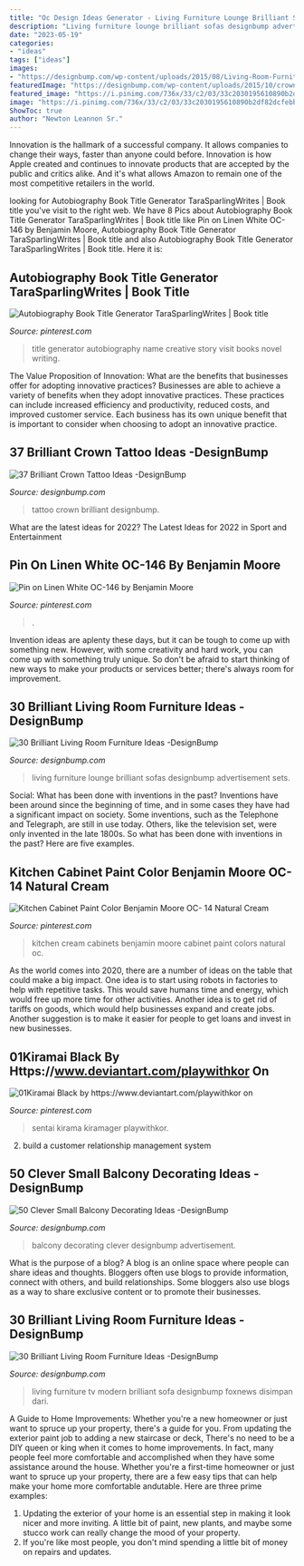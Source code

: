 ```yaml
---
title: "Oc Design Ideas Generator - Living Furniture Lounge Brilliant Sofas Designbump Advertisement Sets"
description: "Living furniture lounge brilliant sofas designbump advertisement sets"
date: "2023-05-19"
categories:
- "ideas"
tags: ["ideas"]
images:
- "https://designbump.com/wp-content/uploads/2015/08/Living-Room-Furniture-Sets-Throughout-Decorate-Your-Lounge-With-Sofas-And-Armchairs.jpg"
featuredImage: "https://designbump.com/wp-content/uploads/2015/10/crown014.jpg"
featured_image: "https://i.pinimg.com/736x/33/c2/03/33c2030195610890b2df82dcfebbe6bd.jpg"
image: "https://i.pinimg.com/736x/33/c2/03/33c2030195610890b2df82dcfebbe6bd.jpg"
ShowToc: true
author: "Newton Leannon Sr."
---
```



Innovation is the hallmark of a successful company. It allows companies to change their ways, faster than anyone could before. Innovation is how Apple created and continues to innovate products that are accepted by the public and critics alike. And it's what allows Amazon to remain one of the most competitive retailers in the world.

	

		
looking for Autobiography Book Title Generator TaraSparlingWrites | Book title you've visit to the right web. We have 8 Pics about Autobiography Book Title Generator TaraSparlingWrites | Book title like Pin on Linen White OC-146 by Benjamin Moore, Autobiography Book Title Generator TaraSparlingWrites | Book title and also Autobiography Book Title Generator TaraSparlingWrites | Book title. Here it is:
		
    
## Autobiography Book Title Generator TaraSparlingWrites | Book Title

<img loading=lazy src="https://i.pinimg.com/736x/f0/a3/16/f0a31664aa6ac551e775bbc38a4535cd--book-title-generator-writers-block.jpg" onerror="this.onerror=null;this.src='https://tse2.mm.bing.net/th?id=OIP.fuE2wiMqRy5dvnDRu7mbXQHaIB&amp;pid=15.1';" alt="Autobiography Book Title Generator TaraSparlingWrites | Book title">

_Source: pinterest.com_

>title generator autobiography name creative story visit books novel writing. 

	

The Value Proposition of Innovation: What are the benefits that businesses offer for adopting innovative practices?
Businesses are able to achieve a variety of benefits when they adopt innovative practices. These practices can include increased efficiency and productivity, reduced costs, and improved customer service. Each business has its own unique benefit that is important to consider when choosing to adopt an innovative practice.

    
## 37 Brilliant Crown Tattoo Ideas -DesignBump

<img loading=lazy src="https://designbump.com/wp-content/uploads/2015/10/crown014.jpg" onerror="this.onerror=null;this.src='https://tse2.mm.bing.net/th?id=OIP.-VjMTUiZW2cXSFOrAJnkxwHaMO&amp;pid=15.1';" alt="37 Brilliant Crown Tattoo Ideas -DesignBump">

_Source: designbump.com_

>tattoo crown brilliant designbump. 

	

What are the latest ideas for 2022?
The Latest Ideas for 2022 in Sport and Entertainment

    
## Pin On Linen White OC-146 By Benjamin Moore

<img loading=lazy src="https://i.pinimg.com/736x/33/c2/03/33c2030195610890b2df82dcfebbe6bd.jpg" onerror="this.onerror=null;this.src='https://tse3.mm.bing.net/th?id=OIP.BIri1BmrSTh8uYNsGWcHZwHaE6&amp;pid=15.1';" alt="Pin on Linen White OC-146 by Benjamin Moore">

_Source: pinterest.com_

>. 

	

Invention ideas are aplenty these days, but it can be tough to come up with something new. However, with some creativity and hard work, you can come up with something truly unique. So don't be afraid to start thinking of new ways to make your products or services better; there's always room for improvement.

    
## 30 Brilliant Living Room Furniture Ideas -DesignBump

<img loading=lazy src="https://designbump.com/wp-content/uploads/2015/08/Living-Room-Furniture-Sets-Throughout-Decorate-Your-Lounge-With-Sofas-And-Armchairs.jpg" onerror="this.onerror=null;this.src='https://tse1.mm.bing.net/th?id=OIP.FW5U-asPCMma59KvpYwaAgHaDu&amp;pid=15.1';" alt="30 Brilliant Living Room Furniture Ideas -DesignBump">

_Source: designbump.com_

>living furniture lounge brilliant sofas designbump advertisement sets. 

	

Social: What has been done with inventions in the past?
Inventions have been around since the beginning of time, and in some cases they have had a significant impact on society. Some inventions, such as the Telephone and Telegraph, are still in use today. Others, like the television set, were only invented in the late 1800s. So what has been done with inventions in the past? Here are five examples.

    
## Kitchen Cabinet Paint Color Benjamin Moore OC- 14 Natural Cream

<img loading=lazy src="https://i.pinimg.com/736x/74/f7/21/74f7218dc2ebac4021db19883facd758.jpg" onerror="this.onerror=null;this.src='https://tse4.mm.bing.net/th?id=OIP.29tIqUb74qrrWwF6M0NKCgHaLP&amp;pid=15.1';" alt="Kitchen Cabinet Paint Color Benjamin Moore OC- 14 Natural Cream">

_Source: pinterest.com_

>kitchen cream cabinets benjamin moore cabinet paint colors natural oc. 

	

As the world comes into 2020, there are a number of ideas on the table that could make a big impact. One idea is to start using robots in factories to help with repetitive tasks. This would save humans time and energy, which would free up more time for other activities. Another idea is to get rid of tariffs on goods, which would help businesses expand and create jobs. Another suggestion is to make it easier for people to get loans and invest in new businesses.

    
## 01Kiramai Black By Https://www.deviantart.com/playwithkor On

<img loading=lazy src="https://i.pinimg.com/736x/ff/a4/a9/ffa4a950d53d5e851baf273f21eae981.jpg" onerror="this.onerror=null;this.src='https://tse3.mm.bing.net/th?id=OIP.X9DUXcH7_ZcyzcSXv4ZFpwAAAA&amp;pid=15.1';" alt="01Kiramai Black by https://www.deviantart.com/playwithkor on">

_Source: pinterest.com_

>sentai kirama kiramager playwithkor. 

	

2. build a customer relationship management system

    
## 50 Clever Small Balcony Decorating Ideas -DesignBump

<img loading=lazy src="https://designbump.com/wp-content/uploads/2015/10/small-balcony-decoration107.jpg" onerror="this.onerror=null;this.src='https://tse2.mm.bing.net/th?id=OIP.14KD_cy-ome2oJbbMftFbwHaKX&amp;pid=15.1';" alt="50 Clever Small Balcony Decorating Ideas -DesignBump">

_Source: designbump.com_

>balcony decorating clever designbump advertisement. 

	

What is the purpose of a blog?
A blog is an online space where people can share ideas and thoughts. Bloggers often use blogs to provide information, connect with others, and build relationships. Some bloggers also use blogs as a way to share exclusive content or to promote their businesses.

    
## 30 Brilliant Living Room Furniture Ideas -DesignBump

<img loading=lazy src="https://designbump.com/wp-content/uploads/2015/08/Living-Room-Furniture-As-Remodel-Idea.jpg" onerror="this.onerror=null;this.src='https://tse1.mm.bing.net/th?id=OIP.aVoZeeFbSKlXv3sHax18FgHaFX&amp;pid=15.1';" alt="30 Brilliant Living Room Furniture Ideas -DesignBump">

_Source: designbump.com_

>living furniture tv modern brilliant sofa designbump foxnews disimpan dari. 

	

A Guide to Home Improvements: Whether you're a new homeowner or just want to spruce up your property, there's a guide for you. From updating the exterior paint job to adding a new staircase or deck,
There's no need to be a DIY queen or king when it comes to home improvements. In fact, many people feel more comfortable and accomplished when they have some assistance around the house. Whether you're a first-time homeowner or just want to spruce up your property, there are a few easy tips that can help make your home more comfortable andutable. Here are three prime examples: 
1) Updating the exterior of your home is an essential step in making it look nicer and more inviting. A little bit of paint, new plants, and maybe some stucco work can really change the mood of your property. 
2) If you're like most people, you don't mind spending a little bit of money on repairs and updates.

